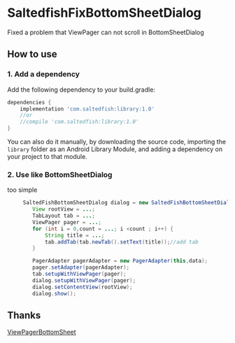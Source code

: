 # SaltedfishFixBottomSheetDialog
 Fixed a problem that ViewPager can not scroll in BottomSheetDialog
## How to use

### 1. Add a dependency

Add the following dependency to your build.gradle:
```gradle
dependencies {
    implementation 'com.saltedfish:library:1.0'
    //or
    //compile 'com.saltedfish:library:1.0'
}
```

You can also do it manually, by downloading the source code, importing the `library` folder as an Android Library Module, and adding a dependency on your project to that module.

### 2. Use like BottomSheetDialog

too simple
```java
     SaltedFishBottomSheetDialog dialog = new SaltedFishBottomSheetDialog(this);
        View rootView = ...;
        TabLayout tab = ...;
        ViewPager pager = ...;
        for (int i = 0,count = ...; i <count ; i++) {
            String title = ...;
            tab.addTab(tab.newTab().setText(title));//add tab
        }

        PagerAdapter pagerAdapter = new PagerAdapter(this,data);
        pager.setAdapter(pagerAdapter);
        tab.setupWithViewPager(pager);
        dialog.setupWithViewPager(pager);
        dialog.setContentView(rootView);
        dialog.show();
```

## Thanks
[ViewPagerBottomSheet][1]

[1]: https://github.com/laenger/ViewPagerBottomSheet
